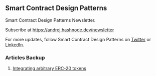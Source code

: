 ## Smart Contract Design Patterns

Smart Contract Design Patterns Newsletter.

Subscribe at https://andrej.hashnode.dev/newsletter

For more updates, follow Smart Contract Design Patterns on [Twitter](https://x.com/designpatternsc) or [LinkedIn](https://www.linkedin.com/company/smart-contract-design-patterns/).

### Articles Backup

1. [Integrating arbitrary ERC-20 tokens](./clwhwksk800000aml4va0dmh1.md)

